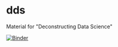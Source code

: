 # dds
Material for "Deconstructing Data Science"


[![Binder](http://mybinder.org/badge.svg)](http://mybinder.org/repo/dbamman/dds)